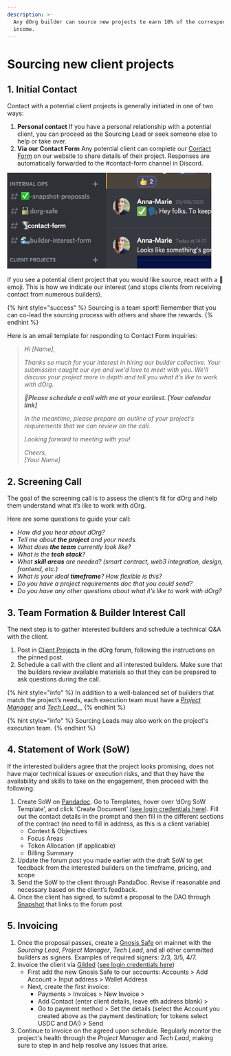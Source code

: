 ```yaml
---
description: >-
  Any dOrg builder can source new projects to earn 10% of the corresponding
  income.
---
```


# Sourcing new client projects

## **1. Initial Contact**

Contact with a potential client projects is generally initiated in one of two ways:

1. **Personal contact** If you have a personal relationship with a potential client, you can proceed as the Sourcing Lead or seek someone else to help or take over. 
2. **Via our Contact Form** Any potential client can complete our [Contact Form](https://www.dorg.tech/#/contact) on our website to share details of their project. Responses are automatically forwarded to the \#contact-form channel in Discord. 

![](../.gitbook/assets/screen-shot-2021-08-23-at-14.27.00.png)

If you see a potential client project that you would like source, react with a 👋 emoji. This is how we indicate our interest \(and stops clients from receiving contact from numerous builders\).

{% hint style="success" %}
Sourcing is a team sport! Remember that you can co-lead the sourcing process with others and share the rewards.
{% endhint %}

Here is an email template for responding to Contact Form inquiries:

> _Hi \[Name\],_
>
> _Thanks so much for your interest in hiring our builder collective. Your submission caught our eye and we'd love to meet with you. We'll discuss your project more in depth and tell you what it’s like to work with dOrg._
>
> _🤙**Please schedule a call with me at your earliest. \[Your calendar link\]**_
>
> _In the meantime, please prepare an outline of your project’s requirements that we can review on the call._
>
> _Looking forward to meeting with you!_
>
> _Cheers,  
> \[Your Name\]_

## 2. Screening Call

The goal of the screening call is to assess the client’s fit for dOrg and help them understand what it’s like to work with dOrg. 

Here are some questions to guide your call:

* _How did you hear about dOrg?_
* _Tell me about **the project** and your needs._
* _What does **the team** currently look like?_
* _What is the **tech stack**?_
* _What **skill areas** are needed? \(smart contract, web3 integration, design, frontend, etc.\)_
* _What is your ideal **timeframe**? How flexible is this?_
* _Do you have a project requirements doc that you could send?_
* _Do you have any other questions about what it’s like to work with dOrg?_

## 3. Team Formation & Builder Interest Call

The next step is to gather interested builders and schedule a technical Q&A with the client.

1. Post in [Client Projects](https://forum.dorg.tech/t/about-the-client-projects-category/19) in the dOrg forum, following the instructions on the pinned post.
2. Schedule a call with the client and all interested builders. Make sure that the builders review available materials so that they can be prepared to ask questions during the call.

{% hint style="info" %}
In addition to a well-balanced set of builders that match the project’s needs, each execution team must have a [_Project Manager_](project-manager.md) and [_Tech Lead_](tech-lead.md)\_\_
{% endhint %}

{% hint style="info" %}
Sourcing Leads may also work on the project's execution team.
{% endhint %}

## 4. Statement of Work \(SoW\)

If the interested builders agree that the project looks promising, does not have major technical issues or execution risks, and that they have the availability and skills to take on the engagement, then proceed with the following.

1. Create SoW on [Pandadoc](https://app.pandadoc.com/a/#/templates-next?sortBy=name&direction=asc&displayMode=folders_first&mainFilter=all). Go to Templates, hover over ‘dOrg SoW Template’, and click ‘Create Document’ \([see login credentials here](https://docs.google.com/spreadsheets/d/18QXB9Ski8OxHRiELfxq8DcahYFhNnEKPEM20kRjeuYA/edit?usp=sharing)\). Fill out the contact details in the prompt and then fill in the different sections of the contract \(no need to fill in address, as this is a client variable\)
   * Context & Objectives
   * Focus Areas
   * Token Allocation \(if applicable\)
   * Billing Summary
2. Update the forum post you made earlier with the draft SoW to get feedback from the interested builders on the timeframe, pricing, and scope
3. Send the SoW to the client through PandaDoc. Revise if reasonable and necessary based on the client’s feedback.
4. Once the client has signed, to submit a proposal to the DAO through [Snapshot](https://snapshot.org/#/dorg.eth) that links to the forum post

## 5. Invoicing 

1. Once the proposal passes, create a [Gnosis Safe](https://gnosis-safe.io/app/#/welcome) on mainnet with the _Sourcing Lead_, _Project Manager_, _Tech Lead_, and all other committed builders as signers. Examples of required signers: 2/3, 3/5, 4/7.
2. Invoice the client via [Gilded](https://app.gilded.finance/auth/login) \([see login credentials here](https://docs.google.com/spreadsheets/d/18QXB9Ski8OxHRiELfxq8DcahYFhNnEKPEM20kRjeuYA/edit?usp=sharing)\)
   * First add the new Gnosis Safe to our accounts: Accounts &gt; Add Account &gt; Input address &gt; Wallet Address
   * Next, create the first invoice:
     * Payments &gt; Invoices &gt; New Invoice &gt; 
     * Add Contact \(enter client details, leave eth address blank\)  &gt;
     * Go to payment method &gt; Set the details \(select the Account you created above as the payment destination; for tokens select USDC and DAI\) &gt; Send
3. Continue to invoice on the agreed upon schedule. Regularly monitor the project's health through the _Project Manager_ and _Tech Lead_, making sure to step in and help resolve any issues that arise.

